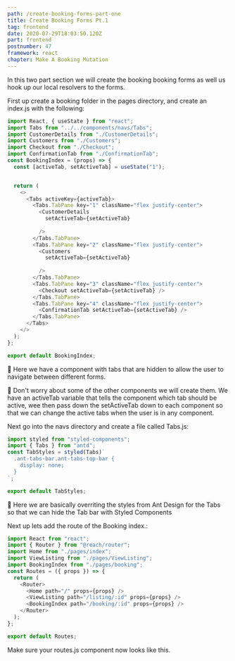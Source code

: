 ```yaml
---
path: /create-booking-forms-part-one
title: Create Booking Forms Pt.1
tag: frontend
date: 2020-07-29T18:03:50.120Z
part: frontend
postnumber: 47
framework: react
chapter: Make A Booking Mutation
---
```

In this two part section we will create the booking booking forms as well us hook up our local resolvers to the forms.

First up create a booking folder in the pages directory, and create an index.js with the following: 

```javascript
import React, { useState } from "react";
import Tabs from "../../components/navs/Tabs";
import CustomerDetails from "./CustomerDetails";
import Customers from "./Customers";
import Checkout from "./Checkout";
import ConfirmationTab from "./ConfirmationTab";
const BookingIndex = (props) => {
  const [activeTab, setActiveTab] = useState("1");


  return (
    <>
      <Tabs activeKey={activeTab}>
        <Tabs.TabPane key="1" className="flex justify-center">
          <CustomerDetails
            setActiveTab={setActiveTab}
    
          />
        </Tabs.TabPane>
        <Tabs.TabPane key="2" className="flex justify-center">
          <Customers
            setActiveTab={setActiveTab}
     
          />
        </Tabs.TabPane>
        <Tabs.TabPane key="3" className="flex justify-center">
          <Checkout setActiveTab={setActiveTab} />
        </Tabs.TabPane>
        <Tabs.TabPane key="4" className="flex justify-center">
          <ConfirmationTab setActiveTab={setActiveTab} />
        </Tabs.TabPane>
      </Tabs>
    </>
  );
};

export default BookingIndex;

```

🌊  Here we have a component with tabs that are hidden to allow the user to navigate between different forms.

🌊   Don't worry about some of the other components we will create them. We have an activeTab variable that tells the component which tab should be active, wee then pass down the setActiveTab down to each component so that we can change the active tabs when the user is in any component.

Next go into the navs directory and create a file called Tabs.js: 

```javascript
import styled from "styled-components";
import { Tabs } from "antd";
const TabStyles = styled(Tabs)`
  .ant-tabs-bar.ant-tabs-top-bar {
    display: none;
  }
`;

export default TabStyles;

```



🌊   Here we are basically overriting the styles from Ant Design for the Tabs so that we can hide the Tab bar with Styled Components

Next up lets add the route of the Booking index.:



```javascript
import React from "react";
import { Router } from "@reach/router";
import Home from "./pages/index";
import ViewListing from "./pages/ViewListing";
import BookingIndex from "./pages/booking";
const Routes = ({ props }) => {
  return (
    <Router>
      <Home path="/" props={props} />
      <ViewListing path="/listing/:id" props={props} />
      <BookingIndex path="/booking/:id" props={props} />
    </Router>
  );
};

export default Routes;

```

Make sure your routes.js component now looks like this.